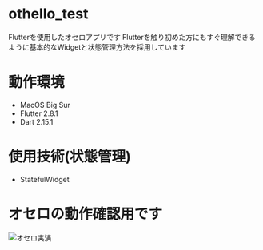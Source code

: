 # othello_test
Flutterを使用したオセロアプリです
Flutterを触り初めた方にもすぐ理解できるように基本的なWidgetと状態管理方法を採用しています

# 動作環境
* MacOS Big Sur
* Flutter 2.8.1
* Dart 2.15.1
# 使用技術(状態管理)
* StatefulWidget
# オセロの動作確認用です
![オセロ実演](https://user-images.githubusercontent.com/85267362/176593929-a3544f3c-bc8b-469f-b37e-75aef8eb649b.gif)

